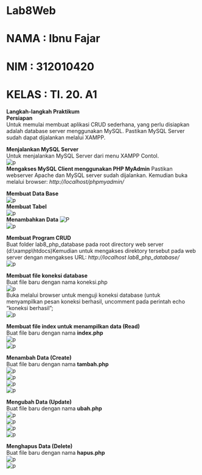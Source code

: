 # Lab8Web

# NAMA  : Ibnu Fajar
# NIM   : 312010420
# KELAS : TI. 20. A1

**Langkah-langkah Praktikum**<br>
**Persiapan**<br>
Untuk memulai membuat aplikasi CRUD sederhana, yang perlu disiapkan adalah database server menggunakan MySQL. Pastikan MySQL Server sudah dapat dijalankan
melalui XAMPP.<br>

**Menjalankan MySQL Server**<br>
Untuk menjalankan MySQL Server dari menu XAMPP Contol.<br>
![p](gamabr/foto1.png)<br>
**Mengakses MySQL Client menggunakan PHP MyAdmin**
Pastikan webserver Apache dan MySQL server sudah dijalankan. Kemudian buka melalui browser: *http://localhost/phpmyadmin/*<br>

**Membuat Data Base**<br>
![p](gamabr/foto2.png)<br>
**Membuat Tabel**<br>
![p](gamabr/foto3.png)<br>
**Menambahkan Data**
![P](gamabr/foto4.png)<br>
![p](gamabr/foto5.png)<br>

**Membuat Program CRUD**<br>
Buat folder lab8_php_database pada root directory web server (d:\xampp\htdocs)Kemudian untuk mengakses direktory tersebut pada web server dengan mengakses URL: *http://localhost lab8_php_database/*<br>
![p](gamabr/foto6.png)<br>

**Membuat file koneksi database**<br>
Buat file baru dengan nama koneksi.php<br>
![p](gamabr/foto72.png)<br>
Buka melalui browser untuk menguji koneksi database (untuk menyampilkan pesan koneksi berhasil, uncomment pada perintah echo “koneksi berhasil”;<br>
![p](gamabr/foto7.png)<br>

**Membuat file index untuk menampilkan data (Read)**<br>
Buat file baru dengan nama **index.php**<br>
![p](gamabr/foto8.png)<br>
![p](gamabr/foto82.png)<br>

**Menambah Data (Create)**<br>
Buat file baru dengan nama **tambah.php**<br>
![p](gamabr/foto9.png)<br>
![p](gamabr/foto92.png)<br>
![p](gamabr/foto93.png)<br>
![p](gamabr/foto94.png)<br>

**Mengubah Data (Update)**<br>
Buat file baru dengan nama **ubah.php**<br>
![p](gamabr/foto10.png)<br>
![p](gamabr/foto102.png)<br>
![p](gamabr/foto103.png)<br>
![p](gamabr/foto104.png)<br>

**Menghapus Data (Delete)**<br>
Buat file baru dengan nama **hapus.php**<br>
![p](gamabr/foto11.png)<br>
![p](gamabr/foto111.png)<br>











